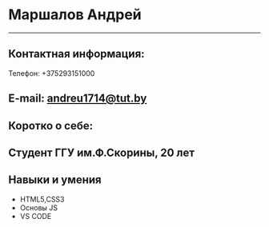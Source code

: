 # Маршалов Андрей
------------------------------------------
## Контактная информация:

Телефон: +375293151000

E-mail: andreu1714@tut.by
------------------------------------------
## Коротко о себе:

Студент ГГУ им.Ф.Скорины,
20 лет
------------------------------------------
## Навыки и умения 

* HTML5,CSS3
* Основы JS
* VS CODE